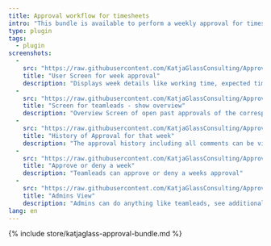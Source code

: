 ```yaml
---
title: Approval workflow for timesheets
intro: "This bundle is available to perform a weekly approval for timesheets."
type: plugin
tags:
  - plugin
screenshots:
  - 
    src: "https://raw.githubusercontent.com/KatjaGlassConsulting/ApprovalBundle/0.9.1/_documentation/Screenshot_UserApprovalForWeek.png"
    title: "User Screen for week approval"
    description: "Displays week details like working time, expected time and actions like submit for approval"
  - 
    src: "https://raw.githubusercontent.com/KatjaGlassConsulting/ApprovalBundle/0.9.1/_documentation/Screenshot_TeamleadOverviewOfTeam.png"
    title: "Screen for teamleads - show overview"
    description: "Overview Screen of open past approvals of the corresponding team members and itself and status of current finished week"
  - 
    src: "https://raw.githubusercontent.com/KatjaGlassConsulting/ApprovalBundle/0.9.1/_documentation/Screenshot_TeamleadSeeHistory.png"
    title: "History of Approval for that week"
    description: "The approval history including all comments can be viewed by the teamlead or users"
  - 
    src: "https://raw.githubusercontent.com/KatjaGlassConsulting/ApprovalBundle/0.9.1/_documentation/Screenshot_TeamleadApproveDeny.png"
    title: "Approve or deny a week"
    description: "Teamleads can approve or deny a weeks approval"
  - 
    src: "https://raw.githubusercontent.com/KatjaGlassConsulting/ApprovalBundle/0.9.1/_documentation/Screenshot_AdminRollbackOption.png"
    title: "Admins View"
    description: "Admins can do anything like teamleads, see additionally all colleagues in the overview and have the option to undo an approval"
lang: en
---
```


{% include store/katjaglass-approval-bundle.md %}
